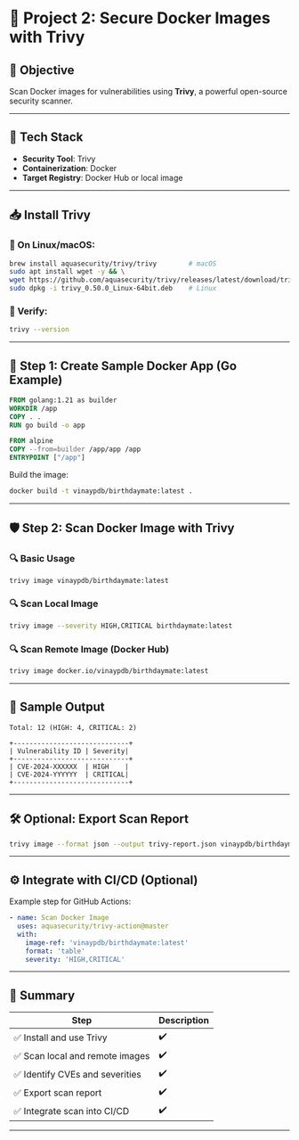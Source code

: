 # 🔐 Project 2: Secure Docker Images with Trivy

## 🎯 Objective

Scan Docker images for vulnerabilities using **Trivy**, a powerful open-source security scanner.

---

## 🧱 Tech Stack

* **Security Tool**: Trivy
* **Containerization**: Docker
* **Target Registry**: Docker Hub or local image

---

## 📥 Install Trivy

### 🔧 On Linux/macOS:

```bash
brew install aquasecurity/trivy/trivy        # macOS
sudo apt install wget -y && \
wget https://github.com/aquasecurity/trivy/releases/latest/download/trivy_0.50.0_Linux-64bit.deb && \
sudo dpkg -i trivy_0.50.0_Linux-64bit.deb    # Linux
```

### 🧪 Verify:

```bash
trivy --version
```

---

## 🐳 Step 1: Create Sample Docker App (Go Example)

```Dockerfile
FROM golang:1.21 as builder
WORKDIR /app
COPY . .
RUN go build -o app

FROM alpine
COPY --from=builder /app/app /app
ENTRYPOINT ["/app"]
```

Build the image:

```bash
docker build -t vinaypdb/birthdaymate:latest .
```

---

## 🛡️ Step 2: Scan Docker Image with Trivy

### 🔍 Basic Usage

```bash
trivy image vinaypdb/birthdaymate:latest
```

### 🔍 Scan Local Image

```bash
trivy image --severity HIGH,CRITICAL birthdaymate:latest
```

### 🔍 Scan Remote Image (Docker Hub)

```bash
trivy image docker.io/vinaypdb/birthdaymate:latest
```

---

## 📄 Sample Output

```
Total: 12 (HIGH: 4, CRITICAL: 2)

+-----------------------------+
| Vulnerability ID | Severity|
+-----------------------------+
| CVE-2024-XXXXXX  | HIGH    |
| CVE-2024-YYYYYY  | CRITICAL|
+-----------------------------+
```

---

## 🛠️ Optional: Export Scan Report

```bash
trivy image --format json --output trivy-report.json vinaypdb/birthdaymate:latest
```

---

## ⚙️ Integrate with CI/CD (Optional)

Example step for GitHub Actions:

```yaml
- name: Scan Docker Image
  uses: aquasecurity/trivy-action@master
  with:
    image-ref: 'vinaypdb/birthdaymate:latest'
    format: 'table'
    severity: 'HIGH,CRITICAL'
```

---

## 📌 Summary

| Step                           | Description |
| ------------------------------ | ----------- |
| ✅ Install and use Trivy        | ✔️          |
| ✅ Scan local and remote images | ✔️          |
| ✅ Identify CVEs and severities | ✔️          |
| ✅ Export scan report           | ✔️          |
| ✅ Integrate scan into CI/CD    | ✔️          |

---
